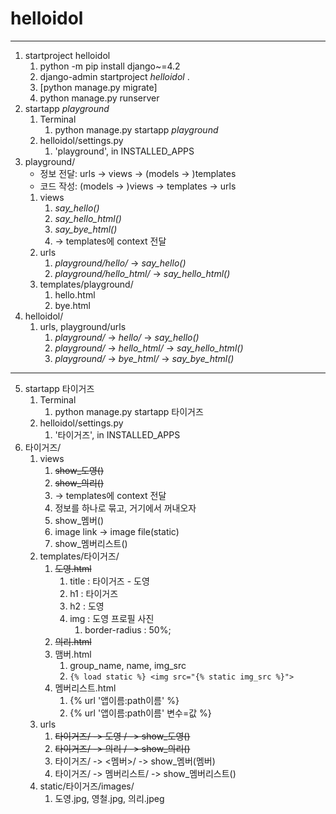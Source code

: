# helloidol

---

1. startproject helloidol
   1. python -m pip install django~=4.2
   2. django-admin startproject _helloidol_ .
   3. [python manage.py migrate]
   4. python manage.py runserver
2. startapp _playground_
   1. Terminal
      1. python manage.py startapp _playground_
   2. helloidol/settings.py
      1. 'playground', in INSTALLED_APPS
3. playground/
   - 정보 전달: urls -> views -> (models -> )templates
   - 코드 작성: (models -> )views -> templates -> urls
   1. views
      1. _say_hello()_
      2. _say_hello_html()_
      3. _say_bye_html()_
      4. -> templates에 context 전달
   2. urls
      1. _playground/hello/_ -> _say_hello()_
      2. _playground/hello_html/_ -> _say_hello_html()_
   3. templates/playground/
      1. hello.html
      2. bye.html
4. helloidol/
   1. urls, playground/urls
      1. _playground/_ -> _hello/_ -> _say_hello()_
      2. _playground/_ -> _hello_html/_ -> _say_hello_html()_
      3. _playground/_ -> _bye_html/_ -> _say_bye_html()_
---
5. startapp 타이거즈
   1. Terminal
      1. python manage.py startapp 타이거즈
   2. helloidol/settings.py
      1. '타이거즈', in INSTALLED_APPS
6. 타이거즈/
   1. views
      1. ~~show_도영()~~
      2. ~~show_의리()~~
      3. -> templates에 context 전달
      4. 정보를 하나로 묶고, 거기에서 꺼내오자
      5. show_멤버()
      6. image link -> image file(static)
      7. show_멤버리스트()
   2. templates/타이거즈/
      1. ~~도영.html~~
         1. title : 타이거즈 - 도영
         2. h1 : 타이거즈
         3. h2 : 도영
         4. img : 도영 프로필 사진
            1. border-radius : 50%;
      2. ~~의리.html~~
      3. 맴버.html
         1. group_name, name, img_src
         2. `{% load static %} <img src="{% static img_src %}">`
      4. 멤버리스트.html
         1. {% url '앱이름:path이름' %}
         2. {% url '앱이름:path이름' 변수=값 %}
   3. urls
      1. ~~타이거즈/ -> 도영 / -> show_도영()~~
      2. ~~타이거즈/ -> 의리 / -> show_의리()~~
      3. 타이거즈/ -> <멤버>/ -> show_멤버(멤버)
      4. 타이거즈/ -> 멤버리스트/ -> show_멤버리스트()
   4. static/타이거즈/images/
      1. 도영.jpg, 영철.jpg, 의리.jpeg







